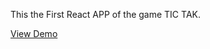 This the First React APP of the game TIC TAK.

<a href ='https://asif-storecast.github.io/ReactProject/'> View Demo</a>
